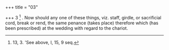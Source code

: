 +++
title = "03"

+++
3 [^1] . Now should any one of these things, viz. staff, girdle, or sacrificial cord, break or rend, the same penance (takes place) therefore which (has been prescribed) at the wedding with regard to the chariot.


[^1]:  13, 3. 'See above, I, 15, 9 seq.
